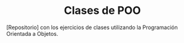 <h1 align="center">Clases de POO</h1>
[Repositorio] con los ejercicios de clases utilizando la Programación Orientada a Objetos.

